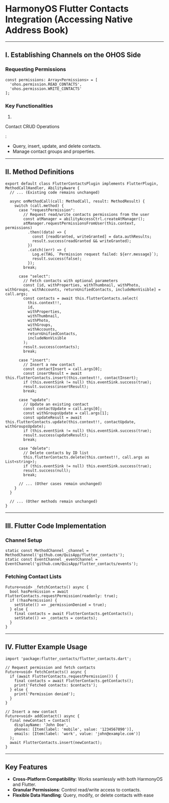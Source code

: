 # HarmonyOS Flutter Contacts Integration (Accessing Native Address Book)

------

## I. Establishing Channels on the OHOS Side

### **Requesting Permissions**

```
const permissions: Array<Permissions> = [
  'ohos.permission.READ_CONTACTS',
  'ohos.permission.WRITE_CONTACTS'
];
```

### **Key Functionalities**

1. 

   Contact CRUD Operations

   :

   - Query, insert, update, and delete contacts.
   - Manage contact groups and properties.

------

## II. Method Definitions

```
export default class FlutterContactsPlugin implements FlutterPlugin, MethodCallHandler, AbilityAware {
  // ... (Existing code remains unchanged)

  async onMethodCall(call: MethodCall, result: MethodResult) {
    switch (call.method) {
      case "requestPermission":
        // Request read/write contacts permissions from the user
        const atManager = abilityAccessCtrl.createAtManager();
        atManager.requestPermissionsFromUser(this.context, permissions)
          .then((data) => {
            const [readGranted, writeGranted] = data.authResults;
            result.success(readGranted && writeGranted);
          })
          .catch((err) => {
            Log.e(TAG, `Permission request failed: ${err.message}`);
            result.success(false);
          });
        break;

      case "select":
        // Fetch contacts with optional parameters
        const [id, withProperties, withThumbnail, withPhoto, withGroups, withAccounts, returnUnifiedContacts, includeNonVisible] = call.args;
        const contacts = await this.flutterContacts.select(
          this.context!!,
          id,
          withProperties,
          withThumbnail,
          withPhoto,
          withGroups,
          withAccounts,
          returnUnifiedContacts,
          includeNonVisible
        );
        result.success(contacts);
        break;

      case "insert":
        // Insert a new contact
        const contactInsert = call.args[0];
        const insertResult = await this.flutterContacts.insert(this.context!!, contactInsert);
        if (this.eventSink != null) this.eventSink.success(true);
        result.success(insertResult);
        break;

      case "update":
        // Update an existing contact
        const contactUpdate = call.args[0];
        const withGroupsUpdate = call.args[1];
        const updateResult = await this.flutterContacts.update(this.context!!, contactUpdate, withGroupsUpdate);
        if (this.eventSink != null) this.eventSink.success(true);
        result.success(updateResult);
        break;

      case "delete":
        // Delete contacts by ID list
        this.flutterContacts.delete(this.context!!, call.args as List<string>);
        if (this.eventSink != null) this.eventSink.success(true);
        result.success(null);
        break;

      // ... (Other cases remain unchanged)
    }
  }

  // ... (Other methods remain unchanged)
}
```

------

## III. Flutter Code Implementation

### **Channel Setup**

```
static const MethodChannel _channel = MethodChannel('github.com/QuisApp/flutter_contacts');
static const EventChannel _eventChannel = EventChannel('github.com/QuisApp/flutter_contacts/events');
```

### **Fetching Contact Lists**

```
Future<void> _fetchContacts() async {
  bool hasPermission = await FlutterContacts.requestPermission(readonly: true);
  if (!hasPermission) {
    setState(() => _permissionDenied = true);
  } else {
    final contacts = await FlutterContacts.getContacts();
    setState(() => _contacts = contacts);
  }
}
```

------

## IV. Flutter Example Usage

```
import 'package:flutter_contacts/flutter_contacts.dart';

// Request permission and fetch contacts
Future<void> fetchContacts() async {
  if (await FlutterContacts.requestPermission()) {
    final contacts = await FlutterContacts.getContacts();
    print('Fetched contacts: $contacts');
  } else {
    print('Permission denied');
  }
}

// Insert a new contact
Future<void> addContact() async {
  final newContact = Contact(
    displayName: 'John Doe',
    phones: [Item(label: 'mobile', value: '1234567890')],
    emails: [Item(label: 'work', value: 'john@example.com')]
  );
  await FlutterContacts.insert(newContact);
}
```

------

## Key Features

- **Cross-Platform Compatibility**: Works seamlessly with both HarmonyOS and Flutter.
- **Granular Permissions**: Control read/write access to contacts.
- **Flexible Data Handling**: Query, modify, or delete contacts with ease
